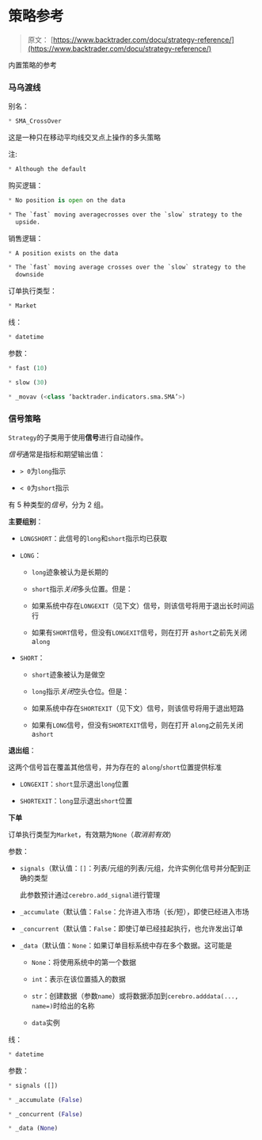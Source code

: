 # 策略参考

> 原文： [https://www.backtrader.com/docu/strategy-reference/](https://www.backtrader.com/docu/strategy-reference/)

内置策略的参考

### 马乌渡线

别名：

```py
* SMA_CrossOver 
```

这是一种只在移动平均线交叉点上操作的多头策略

注:

```py
* Although the default 
```

购买逻辑：

```py
* No position is open on the data

* The `fast` moving averagecrosses over the `slow` strategy to the
  upside. 
```

销售逻辑：

```py
* A position exists on the data

* The `fast` moving average crosses over the `slow` strategy to the
  downside 
```

订单执行类型：

```py
* Market 
```

线：

```py
* datetime 
```

参数：

```py
* fast (10)

* slow (30)

* _movav (<class ‘backtrader.indicators.sma.SMA’>) 
```

### 信号策略

`Strategy`的子类用于使用**信号**进行自动操作。

*信号*通常是指标和期望输出值：

*   `> 0`为`long`指示

*   `< 0`为`short`指示

有 5 种类型的*信号*，分为 2 组。

**主要组别**：

*   `LONGSHORT`：此信号的`long`和`short`指示均已获取

*   `LONG`：

    *   `long`迹象被认为是长期的
    *   `short`指示*关闭*多头位置。但是：

    *   如果系统中存在`LONGEXIT`（见下文）信号，则该信号将用于退出长时间运行

    *   如果有`SHORT`信号，但没有`LONGEXIT`信号，则在打开 a`short`之前先关闭 a`long`

*   `SHORT`：

    *   `short`迹象被认为是做空
    *   `long`指示*关闭*空头仓位。但是：

    *   如果系统中存在`SHORTEXIT`（见下文）信号，则该信号将用于退出短路

    *   如果有`LONG`信号，但没有`SHORTEXIT`信号，则在打开 a`long`之前先关闭 a`short`

**退出组**：

这两个信号旨在覆盖其他信号，并为存在的 a`long`/`short`位置提供标准

*   `LONGEXIT`：`short`显示退出`long`位置

*   `SHORTEXIT`：`long`显示退出`short`位置

**下单**

订单执行类型为`Market`，有效期为`None`（*取消前有效*）

参数：

*   `signals`（默认值：`[]`：列表/元组的列表/元组，允许实例化信号并分配到正确的类型

    此参数预计通过`cerebro.add_signal`进行管理

*   `_accumulate`（默认值：`False`：允许进入市场（长/短），即使已经进入市场

*   `_concurrent`（默认值：`False`：即使订单已经挂起执行，也允许发出订单

*   `_data`（默认值：`None`：如果订单目标系统中存在多个数据。这可能是

    *   `None`：将使用系统中的第一个数据

    *   `int`：表示在该位置插入的数据

    *   `str`：创建数据（参数`name`）或将数据添加到`cerebro.adddata(..., name=)`时给出的名称

    *   `data`实例

线：

```py
* datetime 
```

参数：

```py
* signals ([])

* _accumulate (False)

* _concurrent (False)

* _data (None) 
```